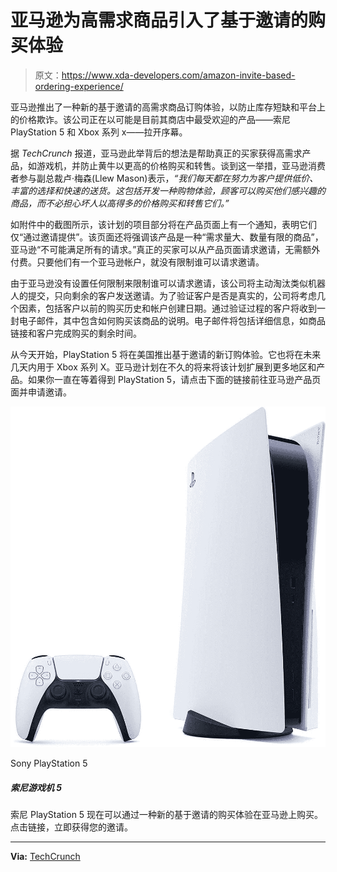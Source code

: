# 亚马逊为高需求商品引入了基于邀请的购买体验

> 原文：<https://www.xda-developers.com/amazon-invite-based-ordering-experience/>

亚马逊推出了一种新的基于邀请的高需求商品订购体验，以防止库存短缺和平台上的价格欺诈。该公司正在以可能是目前其商店中最受欢迎的产品——索尼 PlayStation 5 和 Xbox 系列 x——拉开序幕。

据 *TechCrunch* 报道，亚马逊此举背后的想法是帮助真正的买家获得高需求产品，如游戏机，并防止黄牛以更高的价格购买和转售。谈到这一举措，亚马逊消费者参与副总裁卢·梅森(Llew Mason)表示，*“我们每天都在努力为客户提供低价、丰富的选择和快速的送货。这包括开发一种购物体验，顾客可以购买他们感兴趣的商品，而不必担心坏人以高得多的价格购买和转售它们。”*

如附件中的截图所示，该计划的项目部分将在产品页面上有一个通知，表明它们仅“通过邀请提供”。该页面还将强调该产品是一种“需求量大、数量有限的商品”，亚马逊“不可能满足所有的请求。”真正的买家可以从产品页面请求邀请，无需额外付费。只要他们有一个亚马逊帐户，就没有限制谁可以请求邀请。

由于亚马逊没有设置任何限制来限制谁可以请求邀请，该公司将主动淘汰类似机器人的提交，只向剩余的客户发送邀请。为了验证客户是否是真实的，公司将考虑几个因素，包括客户以前的购买历史和帐户创建日期。通过验证过程的客户将收到一封电子邮件，其中包含如何购买该商品的说明。电子邮件将包括详细信息，如商品链接和客户完成购买的剩余时间。

从今天开始，PlayStation 5 将在美国推出基于邀请的新订购体验。它也将在未来几天内用于 Xbox 系列 X。亚马逊计划在不久的将来将该计划扩展到更多地区和产品。如果你一直在等着得到 PlayStation 5，请点击下面的链接前往亚马逊产品页面并申请邀请。

 <picture>![The Sony PlayStation 5 is now available on Amazon through a new invite-based buying experience. Click on the link to get your invitation right away.](img/b2ad79d7f8a8a8b4720293dcf8cf955c.png)</picture> 

Sony PlayStation 5

##### 索尼游戏机 5

索尼 PlayStation 5 现在可以通过一种新的基于邀请的购买体验在亚马逊上购买。点击链接，立即获得您的邀请。

* * *

**Via:** [TechCrunch](https://techcrunch.com/2022/06/02/amazon-invite-only-ordering-option-ps5-xbox-series-x/)